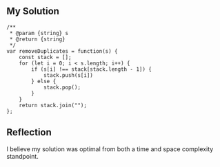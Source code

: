 ## My Solution

```
/**
 * @param {string} s
 * @return {string}
 */
var removeDuplicates = function(s) {
    const stack = [];
    for (let i = 0; i < s.length; i++) {
        if (s[i] !== stack[stack.length - 1]) {
            stack.push(s[i])
        } else {
            stack.pop();
        }
    }
    return stack.join("");
};
```

## Reflection

I believe my solution was optimal from both a time and space complexity standpoint.
